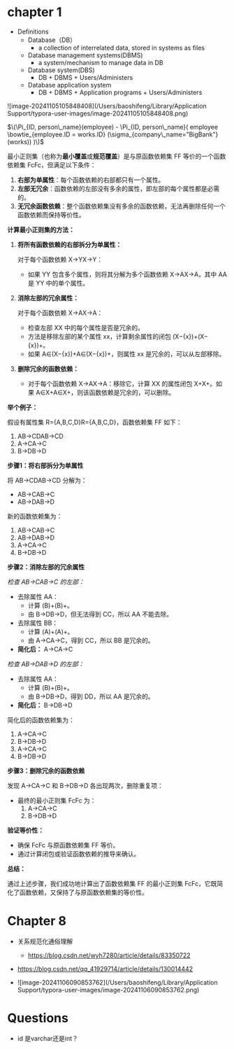 # chapter 1

- Definitions
  - Database（DB）
    - a collection of interrelated data, stored in systems as files
  - Database management systems(DBMS)
    - a system/mechanism to manage data in DB
  - Database system(DBS)
    - DB + DBMS + Users/Administers
  - Database application system
    - DB + DBMS + Application programs + Users/Administers






![image-20241105105848408](/Users/baoshifeng/Library/Application Support/typora-user-images/image-20241105105848408.png)

$\(\Pi_{ID, person\_name}(employee) - \Pi_{ID, person\_name}( employee \bowtie_{employee.ID = works.ID} (\sigma_{company\_name="BigBank"}(works)) )\)$





最小正则集（也称为**最小覆盖**或**规范覆盖**）是与原函数依赖集 FF 等价的一个函数依赖集 FcFc，但满足以下条件：

1. **右部为单属性**：每个函数依赖的右部都只有一个属性。
2. **左部无冗余**：函数依赖的左部没有多余的属性，即左部的每个属性都是必需的。
3. **无冗余函数依赖**：整个函数依赖集没有多余的函数依赖，无法再删除任何一个函数依赖而保持等价性。

**计算最小正则集的方法：**

1. **将所有函数依赖的右部拆分为单属性：**

   对于每个函数依赖 X→YX→Y：

   - 如果 YY 包含多个属性，则将其分解为多个函数依赖 X→AX→A，其中 AA 是 YY 中的单个属性。

2. **消除左部的冗余属性：**

   对于每个函数依赖 X→AX→A：

   - 检查左部 XX 中的每个属性是否是冗余的。
   - 方法是移除左部的某个属性 xx，计算剩余属性的闭包 (X−{x})+(X−{x})+。
   - 如果 A∈(X−{x})+A∈(X−{x})+，则属性 xx 是冗余的，可以从左部移除。

3. **删除冗余的函数依赖：**

   - 对于每个函数依赖 X→AX→A：移除它，计算 XX 的属性闭包 X+X+。如果 A∈X+A∈X+，则该函数依赖是冗余的，可以删除。

**举个例子：**

假设有属性集 R={A,B,C,D}R={A,B,C,D}，函数依赖集 FF 如下：

1. AB→CDAB→CD
2. A→CA→C
3. B→DB→D

**步骤1：将右部拆分为单属性**

将 AB→CDAB→CD 分解为：

- AB→CAB→C
- AB→DAB→D

新的函数依赖集为：

1. AB→CAB→C
2. AB→DAB→D
3. A→CA→C
4. B→DB→D

**步骤2：消除左部的冗余属性**

*检查 AB→CAB→C 的左部：*

- 去除属性 AA：
  - 计算 (B)+(B)+。
  - 由 B→DB→D，但无法得到 CC，所以 AA 不能去除。
- 去除属性 BB：
  - 计算 (A)+(A)+。
  - 由 A→CA→C，得到 CC，所以 BB 是冗余的。
- **简化后：** A→CA→C

*检查 AB→DAB→D 的左部：*

- 去除属性 AA：
  - 计算 (B)+(B)+。
  - 由 B→DB→D，得到 DD，所以 AA 是冗余的。
- **简化后：** B→DB→D

简化后的函数依赖集为：

1. A→CA→C
2. B→DB→D
3. A→CA→C
4. B→DB→D

**步骤3：删除冗余的函数依赖**

发现 A→CA→C 和 B→DB→D 各出现两次，删除重复项：

- 最终的最小正则集 FcFc 为：
  1. A→CA→C
  2. B→DB→D

**验证等价性：**

- 确保 FcFc 与原函数依赖集 FF 等价。
- 通过计算闭包或验证函数依赖的推导来确认。

**总结：**

通过上述步骤，我们成功地计算出了函数依赖集 FF 的最小正则集 FcFc，它既简化了函数依赖，又保持了与原函数依赖集的等价性。



# Chapter 8

- 关系规范化通俗理解
  - https://blog.csdn.net/wyh7280/article/details/83350722

- https://blog.csdn.net/qq_41929714/article/details/130014442 
- ![image-20241106090853762](/Users/baoshifeng/Library/Application Support/typora-user-images/image-20241106090853762.png)



# Questions

- id 是varchar还是int？





